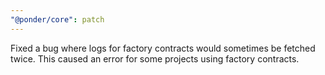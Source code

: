 ```yaml
---
"@ponder/core": patch
---
```


Fixed a bug where logs for factory contracts would sometimes be fetched twice. This caused an error for some projects using factory contracts.
